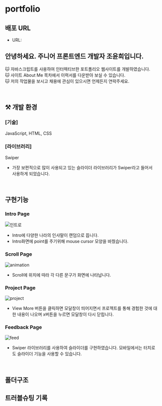 # portfolio

## 배포 URL

- URL:
  <br>

## 안녕하세요. 주니어 프론트엔드 개발자 조윤희입니다.

🐱 자바스크립트를 사용하여 인터렉티브한 포트폴리오 웹사이트를 개발하였습니다.<br>
🐱 사이트 About Me 목차에서 이력서를 다운받아 보실 수 있습니다.<br>
🐱 저의 작업물을 보시고 채용에 관심이 있으시면 언제든지 연락주세요.

<br>

## ⚒ 개발 환경

### [기술]

JavaScript, HTML, CSS<br/>

### [라이브러리]

Swiper<br/>

- 가장 보편적으로 많이 사용되고 있는 슬라이더 라이브러리가 Swiper라고 들어서 사용하게 되었습니다.

<br/>

## 구현기능

### Intro Page

![인트로](https://user-images.githubusercontent.com/102465469/187453742-dff25b93-6629-496a-b1a4-56dbc8957a7f.gif)

- Intro에 다양한 나라의 인사말이 랜덤으로 뜹니다.
- Intro화면에 point를 주기위해 mouse cursor 모양을 바꿨습니다.

### Scroll Page

![animation](https://user-images.githubusercontent.com/102465469/187464493-7853ee45-25a7-4266-b53e-6604a28f71ff.gif)

- Scroll에 위치에 따라 각 다른 문구가 화면에 나타납니다.

### Project Page

![project](https://user-images.githubusercontent.com/102465469/187465730-7fc1501b-c33b-41f1-bc83-fba81eae0ac1.gif)

- View More 버튼을 클릭하면 모달창이 띄어지면서 프로젝트를 통해 경험한 것에 대한 내용이 나오며 x버튼을 누르면 모달창이 다시 닫힙니다.

### Feedback Page

![feed](https://user-images.githubusercontent.com/102465469/187465681-4f85e380-fcde-43b3-81cd-de7cfd714978.gif)

- Swiper 라이브러리를 사용하여 슬라이더를 구현하였습니다. 모바일에서는 터치로도 슬라이더 기능을 사용할 수 있습니다.

<br/>

## 폴더구조

## 트러블슈팅 기록
